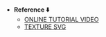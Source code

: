 - **Reference ⬇️**
  - [ONLINE TUTORIAL VIDEO](https://youtu.be/gdVOG23s5yA?si=9MDO_9LjpV9ezeEP)
  - [TEXTURE SVG](https://loading.io/pattern/m-gooey)

